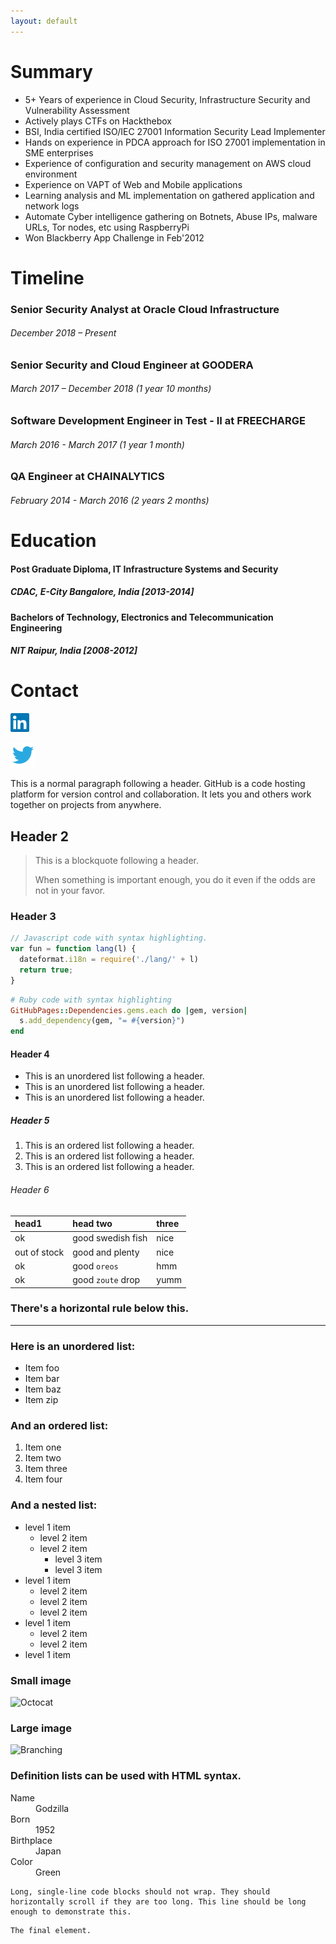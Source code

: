 ```yaml
---
layout: default
---
```


# Summary
*  5+ Years of experience in Cloud Security, Infrastructure Security and Vulnerability Assessment
*  Actively plays CTFs on Hackthebox
*  BSI, India certified ISO/IEC 27001 Information Security Lead Implementer
*  Hands on experience in PDCA approach for ISO 27001 implementation in SME enterprises
*  Experience of configuration and security management on AWS cloud environment
*  Experience on VAPT of Web and Mobile applications
*  Learning analysis and ML implementation on gathered application and network logs
*  Automate Cyber intelligence gathering on Botnets, Abuse IPs, malware URLs, Tor nodes, etc using RaspberryPi
*  Won Blackberry App Challenge in Feb'2012

# Timeline

### Senior Security Analyst at Oracle Cloud Infrastructure 
###### December 2018 – Present

### Senior Security and Cloud Engineer at GOODERA 
###### March 2017 – December 2018 (1 year 10 months)

### Software Development Engineer in Test - II at FREECHARGE 
###### March 2016 - March 2017 (1 year 1 month)

### QA Engineer at CHAINALYTICS 
###### February 2014 - March 2016 (2 years 2 months)

# Education

#### Post Graduate Diploma, IT Infrastructure Systems and Security
##### CDAC, E-City Bangalore, India [2013-2014]

#### Bachelors of Technology, Electronics and Telecommunication Engineering
##### NIT Raipur, India [2008-2012]

# Contact

[![Linkedin](assets/css/lnk.png)](https://www.linkedin.com/in/namishc/)

[![Twitter](assets/css/twt.png)](https://twitter.com/namishsir)

This is a normal paragraph following a header. GitHub is a code hosting platform for version control and collaboration. It lets you and others work together on projects from anywhere.

## Header 2

> This is a blockquote following a header.
>
> When something is important enough, you do it even if the odds are not in your favor.

### Header 3

```js
// Javascript code with syntax highlighting.
var fun = function lang(l) {
  dateformat.i18n = require('./lang/' + l)
  return true;
}
```

```ruby
# Ruby code with syntax highlighting
GitHubPages::Dependencies.gems.each do |gem, version|
  s.add_dependency(gem, "= #{version}")
end
```

#### Header 4

*   This is an unordered list following a header.
*   This is an unordered list following a header.
*   This is an unordered list following a header.

##### Header 5

1.  This is an ordered list following a header.
2.  This is an ordered list following a header.
3.  This is an ordered list following a header.

###### Header 6

| head1        | head two          | three |
|:-------------|:------------------|:------|
| ok           | good swedish fish | nice  |
| out of stock | good and plenty   | nice  |
| ok           | good `oreos`      | hmm   |
| ok           | good `zoute` drop | yumm  |

### There's a horizontal rule below this.

* * *

### Here is an unordered list:

*   Item foo
*   Item bar
*   Item baz
*   Item zip

### And an ordered list:

1.  Item one
1.  Item two
1.  Item three
1.  Item four

### And a nested list:

- level 1 item
  - level 2 item
  - level 2 item
    - level 3 item
    - level 3 item
- level 1 item
  - level 2 item
  - level 2 item
  - level 2 item
- level 1 item
  - level 2 item
  - level 2 item
- level 1 item

### Small image

![Octocat](https://assets-cdn.github.com/images/icons/emoji/octocat.png)

### Large image

![Branching](https://guides.github.com/activities/hello-world/branching.png)


### Definition lists can be used with HTML syntax.

<dl>
<dt>Name</dt>
<dd>Godzilla</dd>
<dt>Born</dt>
<dd>1952</dd>
<dt>Birthplace</dt>
<dd>Japan</dd>
<dt>Color</dt>
<dd>Green</dd>
</dl>

```
Long, single-line code blocks should not wrap. They should horizontally scroll if they are too long. This line should be long enough to demonstrate this.
```

```
The final element.
```

